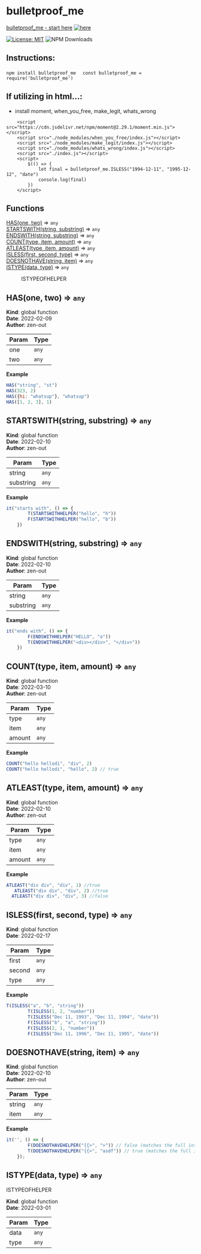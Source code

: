 # bulletproof_me
[bulletproof_me - start here](https://zen-out.github.io/packages/bulletproof_me)
[![here](https://github.com/zen-out/zen-out.github.io/blob/master/packages/videos/bulletproof_me.png)](https://github.com/zen-out/zen-out.github.io/blob/master/packages/videos/bulletproof_me.png)

[![License: MIT](https://img.shields.io/badge/License-MIT-yellow.svg)](https://opensource.org/licenses/MIT)
![NPM Downloads](https://img.shields.io/npm/dw/bulletproof_me)
## Instructions: 
```npm install bulletproof_me ``` 
 ``` const bulletproof_me =  require('bulletproof_me')```

## If utilizing in html...: 
- install moment, when_you_free, make_legit, whats_wrong
```
    <script src="https://cdn.jsdelivr.net/npm/moment@2.29.1/moment.min.js"></script>
    <script src="./node_modules/when_you_free/index.js"></script>
    <script src="./node_modules/make_legit/index.js"></script>
    <script src="./node_modules/whats_wrong/index.js"></script>
    <script src="./index.js"></script>
    <script>
        $(() => {
            let final = bulletproof_me.ISLESS("1994-12-11", "1995-12-12", "date")
            console.log(final)
        })
    </script>
```

## Functions

<dl>
<dt><a href="#HAS">HAS(one, two)</a> ⇒ <code>any</code></dt>
<dd></dd>
<dt><a href="#STARTSWITH">STARTSWITH(string, substring)</a> ⇒ <code>any</code></dt>
<dd></dd>
<dt><a href="#ENDSWITH">ENDSWITH(string, substring)</a> ⇒ <code>any</code></dt>
<dd></dd>
<dt><a href="#COUNT">COUNT(type, item, amount)</a> ⇒ <code>any</code></dt>
<dd></dd>
<dt><a href="#ATLEAST">ATLEAST(type, item, amount)</a> ⇒ <code>any</code></dt>
<dd></dd>
<dt><a href="#ISLESS">ISLESS(first, second, type)</a> ⇒ <code>any</code></dt>
<dd></dd>
<dt><a href="#DOESNOTHAVE">DOESNOTHAVE(string, item)</a> ⇒ <code>any</code></dt>
<dd></dd>
<dt><a href="#ISTYPE">ISTYPE(data, type)</a> ⇒ <code>any</code></dt>
<dd><p>ISTYPEOFHELPER</p>
</dd>
</dl>

<a name="HAS"></a>

## HAS(one, two) ⇒ <code>any</code>
**Kind**: global function  
**Date**: 2022-02-09  
**Author**: zen-out  

| Param | Type             |
|-------|------------------|
| one   | <code>any</code> |
| two   | <code>any</code> |

**Example**  
```js
HAS("string", "st")
HAS(323, 2)
HAS({hi: "whatsup"}, "whatsup")
HAS([1, 2, 3], 1)
```
<a name="STARTSWITH"></a>

## STARTSWITH(string, substring) ⇒ <code>any</code>
**Kind**: global function  
**Date**: 2022-02-10  
**Author**: zen-out  

| Param     | Type             |
|-----------|------------------|
| string    | <code>any</code> |
| substring | <code>any</code> |

**Example**  
```js
it("starts with", () => {
        T(STARTSWITHHELPER("hello", "h"))
        F(STARTSWITHHELPER("hello", "b"))
    })
```
<a name="ENDSWITH"></a>

## ENDSWITH(string, substring) ⇒ <code>any</code>
**Kind**: global function  
**Date**: 2022-02-10  
**Author**: zen-out  

| Param     | Type             |
|-----------|------------------|
| string    | <code>any</code> |
| substring | <code>any</code> |

**Example**  
```js
it("ends with", () => {
        F(ENDSWITHHELPER("HELLO", "o"))
        T(ENDSWITHHELPER("<div></div>", "</div>"))
    })
```
<a name="COUNT"></a>

## COUNT(type, item, amount) ⇒ <code>any</code>
**Kind**: global function  
**Date**: 2022-03-10  
**Author**: zen-out  

| Param  | Type             |
|--------|------------------|
| type   | <code>any</code> |
| item   | <code>any</code> |
| amount | <code>any</code> |

**Example**  
```js
COUNT("hello hellodi", "div", 2)
COUNT("hello hellodi", "hello", 2) // true 
```
<a name="ATLEAST"></a>

## ATLEAST(type, item, amount) ⇒ <code>any</code>
**Kind**: global function  
**Date**: 2022-02-10  
**Author**: zen-out  

| Param  | Type             |
|--------|------------------|
| type   | <code>any</code> |
| item   | <code>any</code> |
| amount | <code>any</code> |

**Example**  
```js
ATLEAST("div div", "div", 1) //true 
   ATLEAST("div div", "div", 2) //true 
  ATLEAST("div div", "div", 3) //false 
```
<a name="ISLESS"></a>

## ISLESS(first, second, type) ⇒ <code>any</code>
**Kind**: global function  
**Date**: 2022-02-17  

| Param  | Type             |
|--------|------------------|
| first  | <code>any</code> |
| second | <code>any</code> |
| type   | <code>any</code> |

**Example**  
```js
T(ISLESS("a", "b", "string"))
        T(ISLESS(1, 2, "number"))
        T(ISLESS("Dec 11, 1993", "Dec 11, 1994", "date"))
        F(ISLESS("b", "a", "string"))
        F(ISLESS(2, 1, "number"))
        F(ISLESS("Dec 11, 1996", "Dec 11, 1995", "date"))
```
<a name="DOESNOTHAVE"></a>

## DOESNOTHAVE(string, item) ⇒ <code>any</code>
**Kind**: global function  
**Date**: 2022-02-10  
**Author**: zen-out  

| Param  | Type             |
|--------|------------------|
| string | <code>any</code> |
| item   | <code>any</code> |

**Example**  
```js
it('', () => {
        F(DOESNOTHAVEHELPER("{{>", ">")) // false (matches the full instance)
        T(DOESNOTHAVEHELPER("{{>", "asdf")) // true (matches the full instance)
    });
```
<a name="ISTYPE"></a>

## ISTYPE(data, type) ⇒ <code>any</code>
ISTYPEOFHELPER

**Kind**: global function  
**Date**: 2022-03-01  

| Param | Type             |
|-------|------------------|
| data  | <code>any</code> |
| type  | <code>any</code> |

